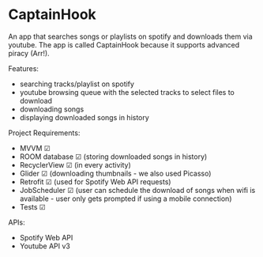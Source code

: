 # CaptainHook
An app that searches songs or playlists on spotify and downloads them via youtube.
The app is called CaptainHook because it supports advanced piracy (Arr!).

Features:<br>
* searching tracks/playlist on spotify
* youtube browsing queue with the selected tracks to select files to download
* downloading songs
* displaying downloaded songs in history

Project Requirements:
* MVVM &#9745;
* ROOM database &#9745; (storing downloaded songs in history)
* RecyclerView &#9745; (in every activity)
* Glider &#9745; (downloading thumbnails - we also used Picasso)
* Retrofit &#9745; (used for Spotify Web API requests)
* JobScheduler &#9745; (user can schedule the download of songs when wifi is available - user only gets prompted if using a mobile connection)
* Tests &#9745;

APIs:
* Spotify Web API
* Youtube API v3
